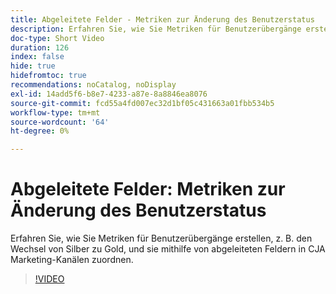 ```yaml
---
title: Abgeleitete Felder - Metriken zur Änderung des Benutzerstatus
description: Erfahren Sie, wie Sie Metriken für Benutzerübergänge erstellen, z. B. den Wechsel von Silber zu Gold, und sie mithilfe von abgeleiteten Feldern in CJA Marketing-Kanälen zuordnen.
doc-type: Short Video
duration: 126
index: false
hide: true
hidefromtoc: true
recommendations: noCatalog, noDisplay
exl-id: 14add5f6-b8e7-4233-a87e-8a8846ea8076
source-git-commit: fcd55a4fd007ec32d1bf05c431663a01fbb534b5
workflow-type: tm+mt
source-wordcount: '64'
ht-degree: 0%

---
```


# Abgeleitete Felder: Metriken zur Änderung des Benutzerstatus

Erfahren Sie, wie Sie Metriken für Benutzerübergänge erstellen, z. B. den Wechsel von Silber zu Gold, und sie mithilfe von abgeleiteten Feldern in CJA Marketing-Kanälen zuordnen.

<!-- 85_S103_3442450_125_derived-fields-user-state-change-metrics -->
>[!VIDEO](https://video.tv.adobe.com/v/3458355/?learn=on&enablevpops=true)
